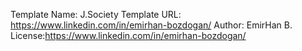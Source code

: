 Template Name: J.Society
Template URL: https://www.linkedin.com/in/emirhan-bozdogan/
Author: EmirHan B.
License:https://www.linkedin.com/in/emirhan-bozdogan/